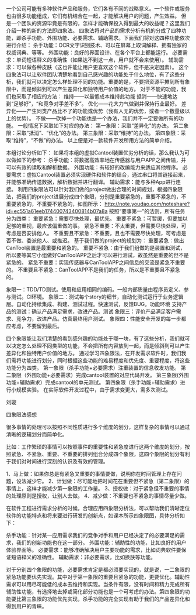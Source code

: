 
一个公司可能有多种软件产品和服务，它们各有不同的战略意义。一个软件或服务也由很多功能组成，它们有机结合在一起，才能解决用户的问题，产生效益。
但是一个团队的资源毕竟是有限的，怎样才能确保投入得到最大的收益呢？这里我们介绍一种的新的方法即四象法。
四象法将对产品的需求分析有机的分成了四种功能，即杀手功能、外围功能、必要需求、辅助需求。下面我们将对这四种功能依次进行介绍：
杀手功能：OCR文字识别技术、可以在屏幕上取词解释、拥有独家的权威词典、等等。
外围功能：良好的界面设计、在各个平台上都能运行。
必要需求：单词短语释义的准确性（如果达不到这一点，用户就不会来使用）。
辅助需求：可以做各种皮肤（这也许能让用户更喜欢这个软件，但不是决定因素）。
这个四象法可以让软件团队清楚地看到自己感兴趣的功能处于什么地位，有了这些分析，我们就可以决定怎么样处理不同的功能。重要的是，不要把资源平摊到所有象限中，而是倾斜到可以产生差异化和独特用户价值的地方。
对于不能的功能，我们也采取了相应的方法：
维持——以最低成本维持此功能
抵消——快速地达到“足够好”，“和竞争对手差不多”。
优化——花大力气做到并保持行业最好。
差异化——产生同类产品比不了的功能或优势（我有人无的优势，或者一个数量级以上的优势）。
不做——砍掉一个功能也是一个办法，我们并不一定要做所有的功能。
一般情况下采取如下对应的办法：
第一象限：采取“差异化"的办法。
第二象限：采取“抵消”、“优化”的办法。
第三象限：采取“维持”的办法。
第四象限：采取“维持”，“不做”的办法。
以上便是对一款软件开发所用方法的简单介绍。

本组讨论分析如下：
如果将本组的虚拟Cantool装置优劣分析的话，那么我认为可以做如下的参考：
杀手功能：将数据高效率地在传感器与用户APP之间传输，并可以有效的读取和解析数据。
外围功能：有较好的改编能力来适应其他程序。
必要需求：虚拟Cantool装置必须实现硬件和软件的结合，通过串口将其链接起来，并能够准确传送数据，解析数据并进行翻译。
辅助需求：能与多种App进行连接。
利用四象限法可以针对我们做的project做出合理的时间规划，根据四象限法，把我们的project进展分成四个象限，分别是重要紧急的，重要不紧急的，不重要紧急的，不重要不紧急的，如图所示：
http://note.youdao.com/noteshare?id=ec551a61eeb174400743400814b07a8a
按照“要事第一”的法则，所有任务分为四类：
重要紧急：需要尽快处理，最优先。
重要不紧急：可暂缓，但要加以足够的重视，最应该偏重做的事。
紧急不重要：不太重要，但需要尽快处理，可考虑是否安排他人。
不重要且不紧急：不重要，且也不需要尽快处理，可考虑是否不做、委派他人、或推迟。
基于我们做的project的规划为：
重要紧急：做出CanTool装置是最重要和紧急的。
重要不紧急：由于我们组做的是装置和测试，所以要等其它小组做好CanToolAPP之后才可以进行测试，故虽然是重要的但不是紧急的。
紧急不重要：实现传感器与CanToolAPP之间信息的交流是紧急不重要的。
不重要且不紧急：CanToolAPP不是我们的任务，所以是不重要且不紧急的。

象限一：TDD/TD测试。使用和应用相同的编码。一般内部质量由程序员定义、参与测试。CI环境。
象限二：测试每个story的细节，自动化测试运行于业务逻辑层。自动化持续集成、构建、测试过程。快速测试，反馈BUG。功能环境 支持产品的测试：确认产品满足需求，改进产品。测试 
象限三：评价产品满足客户需求、竞争力，改进产品。仿真最终用户测试。 
象限四：性能安全开发的每一步都应考虑，不要留到最后。 

四个象限能让我们清楚的看到感兴趣的功能处于哪一块，有了这些分析，我们就可以决定怎么处理不同类型的功能，不会把所有内容放到一起，而是倾斜到可以产生差异化和独特用户价值的地方。 通过学习四象限法，在开发需求软件时，我们我们需将功能进行划分，同时根据这些功能的难易程度和优先度、重要程度，将这些功能分为四类。 
第一象限（杀手功能+必要需求）注重装置的信息收发功能。 
第二象限（外围功能+必要需求）完成cantool装置的对应代码开发。
第三象限(外围功能+辅助需求）完成cantool的单元测试。 
第四象限（杀手功能+辅助需求）进行小规模实验。 在实际软件开发过程中，由于需求变更大，需多次测试。


刘璇

四象限法感想

很多事情的处理可以按照不同性质进行多个维度的划分，这样复杂的事情可以通过清晰的逻辑划分而简单化。

比如：工作繁琐的事情可以按照事件的重要性和紧急度进行这两个维度的划分，按照紧急、不紧急、重要、不重要的排列组合分成四个象限，这四个象限的划分有利于我们对时间进行深刻的认识及有效的管理。

1、马上做：如果你总是有紧急又重要的事情要做，说明你在时间管理上存在问题，设法减少它。
2、计划做：尽可能地把时间花在重要但不紧急（第二象限）的事情上，这样才能减少第一象限的工作量。
3、授权做：对于紧急但不重要的事情的处理原则是授权，让别人去做。
4、减少做：不重要也不紧急的事情尽量少做。

在软件工程进行需求分析的时候，合理应用四象限分析法，可以帮助我们清晰定位软件的功能特点和将来要进行研发的创新点，如课本所示四象限图，具体分析如下：

杀手功能：针对某一应用需求我们的竞争对手和用户已经决定了的必要满足的需求，我们的创新功能也在这一部分。
外围功能：辅助性的功能，比如良好的用户体验界面等。
必要需求：能够准确解决用户主要功能的需求，比如词典软件要保证短语释义的准确性。
辅助需求：非必要需求，比如换肤等功能。

对于分别四个象限的功能，必要需求肯定是都必须要实现的，就是说，一二象限的紧急功能要优先实现。其中对于第一象限的重要且紧急的功能，更要优化。辅助性需求可以用尽可能低的成本去维持和实现。当条件有限，没有时间和精力完成所有辅助性功能，有选择地去掉或简化部分功能也是一个可考虑的办法。第四象限的功能要比第三象限的功能优先实现，杀手功能的完全实现有助于我们的产品差异化和得到用户的青睐。
